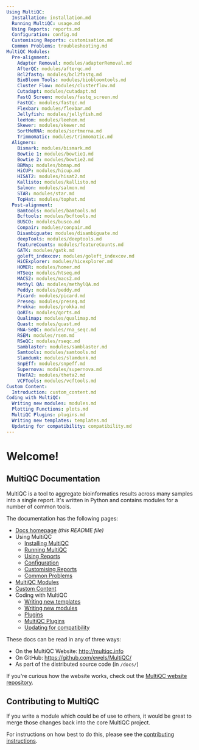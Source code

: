 ```yaml
---
Using MultiQC:
  Installation: installation.md
  Running MultiQC: usage.md
  Using Reports: reports.md
  Configuration: config.md
  Customising Reports: customisation.md
  Common Problems: troubleshooting.md
MultiQC Modules:
  Pre-alignment:
    Adapter Removal: modules/adapterRemoval.md
    AfterQC: modules/afterqc.md
    Bcl2fastq: modules/bcl2fastq.md
    BioBloom Tools: modules/biobloomtools.md
    Cluster Flow: modules/clusterflow.md
    Cutadapt: modules/cutadapt.md
    FastQ Screen: modules/fastq_screen.md
    FastQC: modules/fastqc.md
    Flexbar: modules/flexbar.md
    Jellyfish: modules/jellyfish.md
    leeHom: modules/leehom.md
    Skewer: modules/skewer.md
    SortMeRNA: modules/sortmerna.md
    Trimmomatic: modules/trimmomatic.md
  Aligners:
    Bismark: modules/bismark.md
    Bowtie 1: modules/bowtie1.md
    Bowtie 2: modules/bowtie2.md
    BBMap: modules/bbmap.md
    HiCUP: modules/hicup.md
    HISAT2: modules/hisat2.md
    Kallisto: modules/kallisto.md
    Salmon: modules/salmon.md
    STAR: modules/star.md
    TopHat: modules/tophat.md
  Post-alignment:
    Bamtools: modules/bamtools.md
    Bcftools: modules/bcftools.md
    BUSCO: modules/busco.md
    Conpair: modules/conpair.md
    Disambiguate: modules/disambiguate.md
    deepTools: modules/deeptools.md
    featureCounts: modules/featureCounts.md
    GATK: modules/gatk.md
    goleft_indexcov: modules/goleft_indexcov.md
    HiCExplorer: modules/hicexplorer.md
    HOMER: modules/homer.md
    HTSeq: modules/htseq.md
    MACS2: modules/macs2.md
    Methyl QA: modules/methylQA.md
    Peddy: modules/peddy.md
    Picard: modules/picard.md
    Preseq: modules/preseq.md
    Prokka: modules/prokka.md
    QoRTs: modules/qorts.md
    Qualimap: modules/qualimap.md
    Quast: modules/quast.md
    RNA-SeQC: modules/rna_seqc.md
    RSEM: modules/rsem.md
    RSeQC: modules/rseqc.md
    Samblaster: modules/samblaster.md
    Samtools: modules/samtools.md
    Slamdunk: modules/slamdunk.md
    SnpEff: modules/snpeff.md
    Supernova: modules/supernova.md
    THeTA2: modules/theta2.md
    VCFTools: modules/vcftools.md
Custom Content:
  Introduction: custom_content.md
Coding with MultiQC:
  Writing new modules: modules.md
  Plotting Functions: plots.md
  MultiQC Plugins: plugins.md
  Writing new templates: templates.md
  Updating for compatibility: compatibility.md
---
```


# Welcome!

## MultiQC Documentation

MultiQC is a tool to aggregate bioinformatics results across many samples
into a single report. It's written in Python and contains modules for a number
of common tools.

The documentation has the following pages:

 - [Docs homepage](README.md) _(this README file)_
 - Using MultiQC
   - [Installing MultiQC](installation.md)
   - [Running MultiQC](usage.md)
   - [Using Reports](reports.md)
   - [Configuration](config.md)
   - [Customising Reports](customisation.md)
   - [Common Problems](troubleshooting.md)
 - [MultiQC Modules](modules/)
 - [Custom Content](custom_content.md)
 - Coding with MultiQC
   - [Writing new templates](templates.md)
   - [Writing new modules](modules.md)
   - [Plugins](plugins.md)
   - [MultiQC Plugins](plugins.md)
   - [Updating for compatibility](compatibility.md)

These docs can be read in any of three ways:
 - On the MultiQC Website: http://multiqc.info
 - On GitHub: https://github.com/ewels/MultiQC/
 - As part of the distributed source code (in `/docs/`)

If you're curious how the website works, check out the
[MultiQC website repository](https://github.com/ewels/MultiQC_website).

## Contributing to MultiQC

If you write a module which could be of use to others, it would be great to
merge those changes back into the core MultiQC project.

For instructions on how best to do this, please see the
[contributing instructions](https://github.com/ewels/MultiQC/blob/master/.github/CONTRIBUTING.md).
